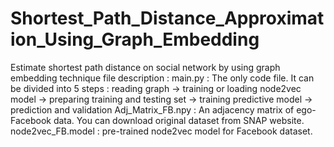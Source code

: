 # Shortest_Path_Distance_Approximation_Using_Graph_Embedding
Estimate shortest path distance on social network by using graph embedding technique
file description :
  main.py : The only code file. It can be divided into 5 steps :
            reading graph -> training or loading node2vec model -> preparing training and testing set -> training predictive model -> prediction and validation
  Adj_Matrix_FB.npy : An adjacency matrix of ego-Facebook data. You can download original dataset from SNAP website.
  node2vec_FB.model : pre-trained node2vec model for Facebook dataset.
  
